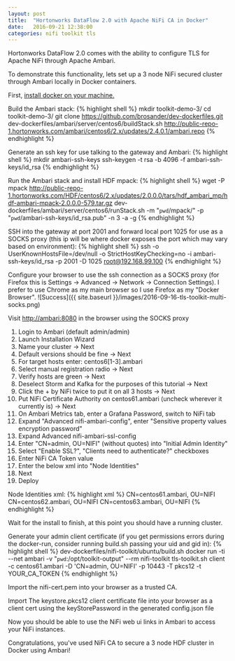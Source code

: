 ```yaml
---
layout: post
title:  "Hortonworks DataFlow 2.0 with Apache NiFi CA in Docker"
date:   2016-09-21 12:38:00
categories: nifi toolkit tls
---
```

Hortonworks DataFlow 2.0 comes with the ability to configure TLS for Apache NiFi through Apache Ambari.

To demonstrate this functionality, lets set up a 3 node NiFi secured cluster through Ambari locally in Docker containers.

First, [install docker on your machine.](https://www.docker.com/products/docker)

Build the Ambari stack:
{% highlight shell %}
mkdir toolkit-demo-3/
cd toolkit-demo-3/
git clone https://github.com/brosander/dev-dockerfiles.git
dev-dockerfiles/ambari/server/centos6/buildStack.sh http://public-repo-1.hortonworks.com/ambari/centos6/2.x/updates/2.4.0.1/ambari.repo
{% endhighlight %}

Generate an ssh key for use talking to the gateway and Ambari:
{% highlight shell %}
mkdir ambari-ssh-keys
ssh-keygen -t rsa -b 4096 -f ambari-ssh-keys/id_rsa
{% endhighlight %}

Run the Ambari stack and install HDF mpack:
{% highlight shell %}
wget -P mpack http://public-repo-1.hortonworks.com/HDF/centos6/2.x/updates/2.0.0.0/tars/hdf_ambari_mp/hdf-ambari-mpack-2.0.0.0-579.tar.gz
dev-dockerfiles/ambari/server/centos6/runStack.sh -m "`pwd`/mpack/" -p "`pwd`/ambari-ssh-keys/id_rsa.pub" -n 3 -a -g
{% endhighlight %}

SSH into the gateway at port 2001 and forward local port 1025 for use as a SOCKS proxy (this ip will be where docker exposes the port which may vary based on environment):
{% highlight shell %}
ssh -o UserKnownHostsFile=/dev/null -o StrictHostKeyChecking=no -i ambari-ssh-keys/id_rsa -p 2001 -D 1025 root@192.168.99.100
{% endhighlight %}

Configure your browser to use the ssh connection as a SOCKS proxy (for Firefox this is Settings -> Advanced -> Network -> Connection Settings).  I prefer to use Chrome as my main browser so I use Firefox as my "Docker Browser".
![Success]({{ site.baseurl }}/images/2016-09-16-tls-toolkit-multi-socks.png)

Visit <http://ambari:8080> in the browser using the SOCKS proxy

1. Login to Ambari (default admin/admin)
2. Launch Installation Wizard
3. Name your cluster -> Next
4. Default versions should be fine -> Next
5. For target hosts enter: centos6[1-3].ambari
6. Select manual registration radio -> Next
7. Verify hosts are green -> Next
8. Deselect Storm and Kafka for the purposes of this tutorial -> Next
9. Click the + by NiFi twice to put it on all 3 hosts -> Next
10. Put NiFi Certificate Authority on centos61.ambari (uncheck wherever it currently is) -> Next
11. On Ambari Metrics tab, enter a Grafana Password, switch to NiFi tab
12. Expand "Advanced nifi-ambari-config", enter "Sensitive property values encryption password"
13. Expand Advanced nifi-ambari-ssl-config
14. Enter "CN=admin, OU=NIFI" (without quotes) into "Initial Admin Identity"
15. Select "Enable SSL?", "Clients need to authenticate?" checkboxes
16. Enter NiFi CA Token value
17. Enter the below xml into "Node Identities"
18. Next
19. Deploy

Node Identities xml:
{% highlight xml %}
<property name="Node Identity 1">CN=centos61.ambari, OU=NIFI</property>
<property name="Node Identity 2">CN=centos62.ambari, OU=NIFI</property>
<property name="Node Identity 3">CN=centos63.ambari, OU=NIFI</property>
{% endhighlight %}

Wait for the install to finish, at this point you should have a running cluster.

Generate your admin client certificate (if you get permissions errors during the docker-run, consider running build.sh passing your uid and gid in):
{% highlight shell %}
dev-dockerfiles/nifi-toolkit/ubuntu/build.sh
docker run -ti --net ambari -v "`pwd`:/opt/toolkit-output" --rm nifi-toolkit tls-toolkit.sh client -c centos61.ambari -D 'CN=admin, OU=NIFI' -p 10443 -T pkcs12 -t YOUR_CA_TOKEN
{% endhighlight %}

Import the nifi-cert.pem into your browser as a trusted CA.

Import The keystore.pkcs12 client certificate file into your browser as a client cert using the keyStorePassword in the generated config.json file

Now you should be able to use the NiFi web ui links in Ambari to access your NiFi instances.

Congratulations, you've used NiFi CA to secure a 3 node HDF cluster in Docker using Ambari!

[nifidownload]:https://nifi.apache.org/download.html
